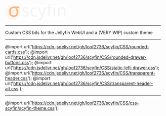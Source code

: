 <img src="./images/scyfin-full.svg" alt="scyfin logo" width="200"/>

---

Custom CSS bits for the Jellyfin WebUI and a (VERY WIP) custom theme

---

@import url('https://cdn.jsdelivr.net/gh/loof2736/scyfin/CSS/rounded-cards.css');
@import url('https://cdn.jsdelivr.net/gh/loof2736/scyfin/CSS/rounded-drawer-buttons.css');
@import url('https://cdn.jsdelivr.net/gh/loof2736/scyfin/CSS/static-left-drawer.css');
@import url('https://cdn.jsdelivr.net/gh/loof2736/scyfin/CSS/transparent-header.css');
@import url('https://cdn.jsdelivr.net/gh/loof2736/scyfin/CSS/transparent-header-alt.css');

---

@import url('https://cdn.jsdelivr.net/gh/loof2736/scyfin/CSS/css-scyfin/scyfin-theme.css');
